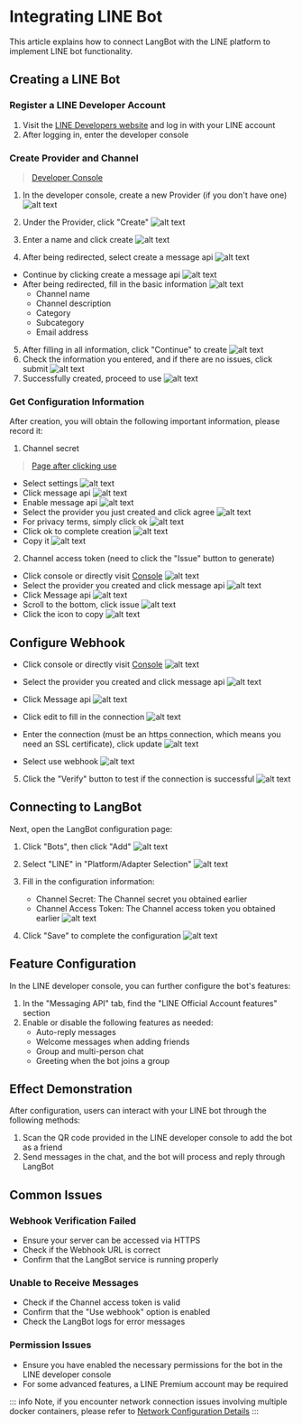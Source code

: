 # Integrating LINE Bot

This article explains how to connect LangBot with the LINE platform to implement LINE bot functionality.

## Creating a LINE Bot

### Register a LINE Developer Account

1. Visit the [LINE Developers website](https://developers.line.biz/) and log in with your LINE account
2. After logging in, enter the developer console

### Create Provider and Channel

> [Developer Console](https://developers.line.biz/console)

1. In the developer console, create a new Provider (if you don't have one)
![alt text](/assets/image/zh/deploy/bots/line/line01.png)
2. Under the Provider, click "Create"
![alt text](/assets/image/zh/deploy/bots/line/line02.png)
3. Enter a name and click create
![alt text](/assets/image/zh/deploy/bots/line/line03.png)

4. After being redirected, select create a message api
![alt text](/assets/image/zh/deploy/bots/line/line04.png)
* Continue by clicking create a message api
![alt text](/assets/image/zh/deploy/bots/line/line05.png)
* After being redirected, fill in the basic information
![alt text](/assets/image/zh/deploy/bots/line/line06.png)
   - Channel name
   - Channel description
   - Category
   - Subcategory
   - Email address
5. After filling in all information, click "Continue" to create
![alt text](/assets/image/zh/deploy/bots/line/line07.png)
6. Check the information you entered, and if there are no issues, click submit
![alt text](/assets/image/zh/deploy/bots/line/line08.png)
7. Successfully created, proceed to use
![alt text](/assets/image/zh/deploy/bots/line/line09.png)

### Get Configuration Information

After creation, you will obtain the following important information, please record it:

1. Channel secret
> [Page after clicking use](https://manager.line.biz/account)
* Select settings
![alt text](/assets/image/zh/deploy/bots/line/line09.png)
* Click message api
![alt text](/assets/image/zh/deploy/bots/line/line11.png)
* Enable message api
![alt text](/assets/image/zh/deploy/bots/line/line12.png)
* Select the provider you just created and click agree
![alt text](/assets/image/zh/deploy/bots/line/line13.png)
* For privacy terms, simply click ok
![alt text](/assets/image/zh/deploy/bots/line/line14.png)
* Click ok to complete creation
![alt text](/assets/image/zh/deploy/bots/line/line15.png)
* Copy it
![alt text](/assets/image/zh/deploy/bots/line/line16.png)

2. Channel access token (need to click the "Issue" button to generate)
* Click console or directly visit [Console](https://developers.line.biz/console/)
![alt text](/assets/image/zh/deploy/bots/line/line17.png)
* Select the provider you created and click message api
![alt text](/assets/image/zh/deploy/bots/line/line18.png)
* Click Message api
![alt text](/assets/image/zh/deploy/bots/line/line19.png)
* Scroll to the bottom, click issue
![alt text](/assets/image/zh/deploy/bots/line/line20.png)
* Click the icon to copy
![alt text](/assets/image/zh/deploy/bots/line/line21.png)

## Configure Webhook

* Click console or directly visit [Console](https://developers.line.biz/console/)
![alt text](/assets/image/zh/deploy/bots/line/line17.png)
* Select the provider you created and click message api
![alt text](/assets/image/zh/deploy/bots/line/line18.png)
* Click Message api
![alt text](/assets/image/zh/deploy/bots/line/line19.png)
* Click edit to fill in the connection
![alt text](/assets/image/zh/deploy/bots/line/line22.png)
* Enter the connection (must be an https connection, which means you need an SSL certificate), click update
![alt text](/assets/image/zh/deploy/bots/line/line23.png)

* Select use webhook
![alt text](/assets/image/zh/deploy/bots/line/line24.png)

5. Click the "Verify" button to test if the connection is successful
![alt text](/assets/image/zh/deploy/bots/line/line25.png)

## Connecting to LangBot

Next, open the LangBot configuration page:

1. Click "Bots", then click "Add"
![alt text](/assets/image/zh/deploy/bots/line/line26.png)
2. Select "LINE" in "Platform/Adapter Selection"
![alt text](/assets/image/zh/deploy/bots/line/line27.png)

3. Fill in the configuration information:
   - Channel Secret: The Channel secret you obtained earlier
   - Channel Access Token: The Channel access token you obtained earlier
   ![alt text](/assets/image/zh/deploy/bots/line/line28.png)

4. Click "Save" to complete the configuration
   ![alt text](/assets/image/zh/deploy/bots/line/line29.png)

## Feature Configuration

In the LINE developer console, you can further configure the bot's features:

1. In the "Messaging API" tab, find the "LINE Official Account features" section
2. Enable or disable the following features as needed:
   - Auto-reply messages
   - Welcome messages when adding friends
   - Group and multi-person chat
   - Greeting when the bot joins a group

## Effect Demonstration

After configuration, users can interact with your LINE bot through the following methods:

1. Scan the QR code provided in the LINE developer console to add the bot as a friend
2. Send messages in the chat, and the bot will process and reply through LangBot

## Common Issues

### Webhook Verification Failed

- Ensure your server can be accessed via HTTPS
- Check if the Webhook URL is correct
- Confirm that the LangBot service is running properly

### Unable to Receive Messages

- Check if the Channel access token is valid
- Confirm that the "Use webhook" option is enabled
- Check the LangBot logs for error messages

### Permission Issues

- Ensure you have enabled the necessary permissions for the bot in the LINE developer console
- For some advanced features, a LINE Premium account may be required

::: info
Note, if you encounter network connection issues involving multiple docker containers, please refer to [Network Configuration Details](/en/workshop/network-details)
:::